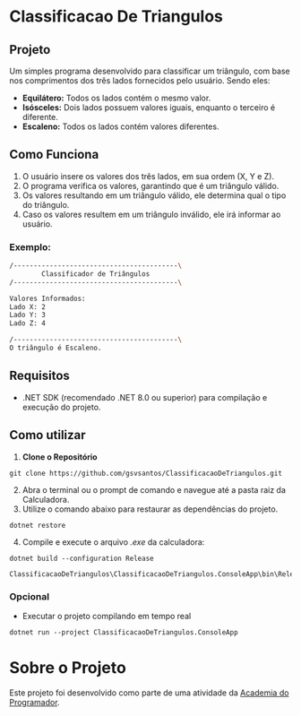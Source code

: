 # Classificacao De Triangulos

## Projeto
Um simples programa desenvolvido para classificar um triângulo, com base nos comprimentos dos três lados fornecidos pelo usuário.
Sendo eles:
- **Equilátero:** Todos os lados contém o mesmo valor.
- **Isósceles:** Dois lados possuem valores iguais, enquanto o terceiro é diferente.
- **Escaleno:** Todos os lados contém valores diferentes.

## Como Funciona
1. O usuário insere os valores dos três lados, em sua ordem (X, Y e Z).
2. O programa verifica os valores, garantindo que é um triângulo válido.
3. Os valores resultando em um triângulo válido, ele determina qual o tipo do triângulo.
4. Caso os valores resultem em um triângulo inválido, ele irá informar ao usuário.

### Exemplo:
```sh
/-----------------------------------------\
        Classificador de Triângulos
/-----------------------------------------\

Valores Informados:
Lado X: 2
Lado Y: 3
Lado Z: 4

/-----------------------------------------\
O triângulo é Escaleno.
```

## Requisitos
- .NET SDK (recomendado .NET 8.0 ou superior) para compilação e execução do projeto.

## Como utilizar
1. **Clone o Repositório**
```
git clone https://github.com/gsvsantos/ClassificacaoDeTriangulos.git
```
2. Abra o terminal ou o prompt de comando e navegue até a pasta raiz da Calculadora.
3. Utilize o comando abaixo para restaurar as dependências do projeto.
```
dotnet restore
```
4. Compile e execute o arquivo *.exe* da calculadora:
```
dotnet build --configuration Release
```
```
ClassificacaoDeTriangulos\ClassificacaoDeTriangulos.ConsoleApp\bin\Release\net8.0\ClassificacaoDeTriangulos.ConsoleApp.exe
```
### Opcional
- Executar o projeto compilando em tempo real
```
dotnet run --project ClassificacaoDeTriangulos.ConsoleApp
```

# Sobre o Projeto
Este projeto foi desenvolvido como parte de uma atividade da [Academia do Programador](https://www.instagram.com/academiadoprogramador/).
